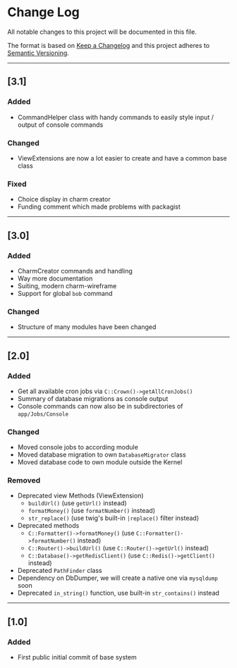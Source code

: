 # Change Log
All notable changes to this project will be documented in this file.

The format is based on [Keep a Changelog](http://keepachangelog.com/)
and this project adheres to [Semantic Versioning](http://semver.org/).

---

## [3.1]
### Added
- CommandHelper class with handy commands to easily style input / output of console commands

### Changed
- ViewExtensions are now a lot easier to create and have a common base class

### Fixed
- Choice display in charm creator
- Funding comment which made problems with packagist

---

## [3.0]
### Added
- CharmCreator commands and handling
- Way more documentation
- Suiting, modern charm-wireframe
- Support for global `bob` command

### Changed
- Structure of many modules have been changed

---

## [2.0]
### Added
- Get all available cron jobs via `C::Crown()->getAllCronJobs()`
- Summary of database migrations as console output
- Console commands can now also be in subdirectories of `app/Jobs/Console`

### Changed
- Moved console jobs to according module
- Moved database migration to own `DatabaseMigrator` class
- Moved database code to own module outside the Kernel

### Removed
- Deprecated view Methods (ViewExtension)
  - `buildUrl()` (use `getUrl()` instead)
  - `formatMoney()` (use `formatNumber()` instead)
  - `str_replace()` (use twig's built-in `|replace()` filter instead)
- Deprecated methods
  - `C::Formatter()->formatMoney()` (use `C::Formatter()->formatNumber()` instead)
  - `C::Router()->buildUrl()` (use `C::Router()->getUrl()` instead)
  - `C::Database()->getRedisClient()` (use `C::Redis()->getClient()` instead)
- Deprecated `PathFinder` class
- Dependency on DbDumper, we will create a native one via `mysqldump` soon
- Deprecated `in_string()` function, use built-in `str_contains()` instead

---

## [1.0]
### Added
- First public initial commit of base system
